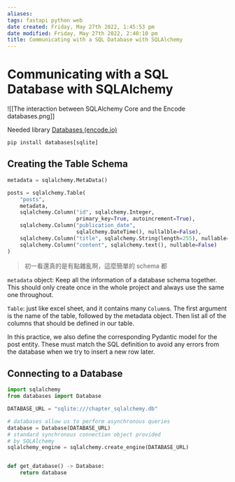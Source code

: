 ```yaml
---
aliases: 
tags: fastapi python web 
date created: Friday, May 27th 2022, 1:45:53 pm
date modified: Friday, May 27th 2022, 2:40:10 pm
title: Communicating with a SQL Database with SQLAlchemy
---
```


# Communicating with a SQL Database with SQLAlchemy

![[The interaction between SQLAlchemy Core and the Encode databases.png]]

Needed library [Databases (encode.io)](https://www.encode.io/databases/)

```shell
pip install databases[sqlite]
```

## Creating the Table Schema

```python
metadata = sqlalchemy.MetaData()

posts = sqlalchemy.Table(
    "posts",
    metadata,
    sqlalchemy.Column("id", sqlalchemy.Integer,
                      primary_key=True, autoincrement=True),
    sqlalchemy.Column("publication_date",
                      sqlalchemy.DateTime(), nullalble=False),
    sqlalchemy.Column("title", sqlalchemy.String(length=255), nullable=False),
    sqlalchemy.Column("content", sqlalchemy.text(), nullable=False)
)
```

> 初一看還真的是有點雜亂啊，這麼簡單的 schema 都

`metadata` object: Keep all the information of a database schema together. This should only create once in the whole project and always use the same one throughout.

`Table`: just like excel sheet, and it contains many `Column`s. The first argument is the name of the table, followed by the metadata object. Then list all of the columns that should be defined in our table.

In this practice, we also define the corresponding Pydantic model for the post entity. These must match the SQL definition to avoid any errors from the database when we try to insert a new row later.

## Connecting to a Database

```python
import sqlalchemy
from databases import Database

DATABASE_URL = "sqlite:///chapter_sqlalchemy.db"

# databases allow us to perform asynchronous queries
database = Database(DATABASE_URL)
# standard synchronous connection object provided
# by SQLAlchemy
sqlalchemy_engine = sqlalchemy.create_engine(DATABASE_URL)


def get_database() -> Database:
    return database
```

